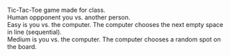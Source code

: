 Tic-Tac-Toe game made for class.<br>
Human oppponent you vs. another person.<br>
Easy is you vs. the computer. The computer chooses the next empty space in line (sequential).<br>
Medium is you vs. the computer. The computer chooses a random spot on the board.<br>